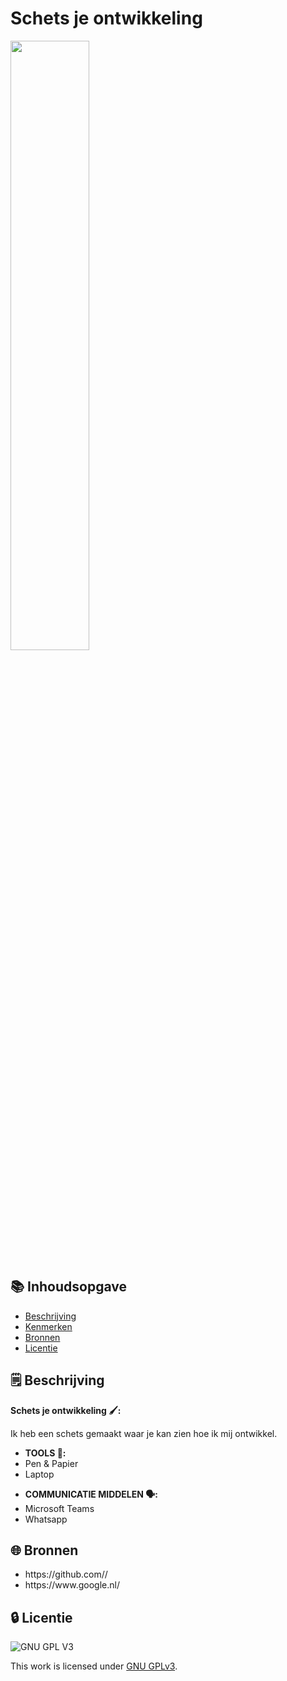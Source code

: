 
# Schets je ontwikkeling

<img src='https://github.com/Daniquedejong/choices-choices-schets-je-ontwikkeling/assets/112856683/b2f9e15d-a6d1-4bd6-b53b-8a453a4c3e17' width= 50%>


## 📚 Inhoudsopgave

* [Beschrijving](#beschrijving)
* [Kenmerken](#kenmerken)
* [Bronnen](#bronnen)
* [Licentie](#licentie)

## 🗒️ Beschrijving
<strong> Schets je ontwikkeling 🖌️:</strong>

<p>Ik heb een schets gemaakt waar je kan zien hoe ik mij ontwikkel.</p>

<ul>
<li><strong>TOOLS 🧰:</strong></li>
<li>Pen & Papier</li>
<li>Laptop</li>
</ul>

<ul>
<li><strong>COMMUNICATIE MIDDELEN 🗣️:</strong></li>
<li>Microsoft Teams</li>
 <li>Whatsapp</li>
</ul>


## 🌐 Bronnen

<ul>

<li>https://github.com//</li>

<li>https://www.google.nl/</li>

</ul>



## 🔒 Licentie

![GNU GPL V3](https://www.gnu.org/graphics/gplv3-127x51.png)

This work is licensed under [GNU GPLv3](./LICENSE).
